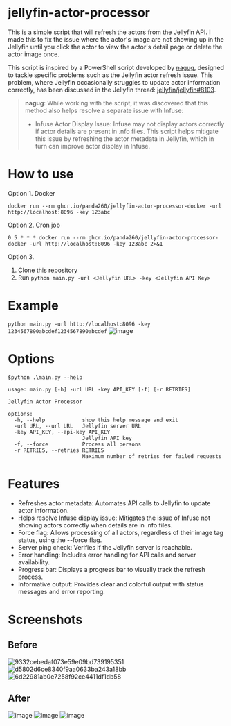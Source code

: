 # jellyfin-actor-processor

This is a simple script that will refresh the actors from the Jellyfin API.
I made this to fix the issue where the actor's image are not showing up in the Jellyfin until you click the actor to view the actor's detail page or delete the actor image once.

This script is inspired by a PowerShell script developed by [nagug](https://github.com/nagug/Jellyfin-Actor-Refresh-Script), designed to tackle specific problems such as the Jellyfin actor refresh issue. This problem, where Jellyfin occasionally struggles to update actor information correctly, has been discussed in the Jellyfin thread: [jellyfin/jellyfin#8103](https://github.com/jellyfin/jellyfin/issues/8103).

> **nagug**: While working with the script, it was discovered that this method also helps resolve a separate issue with Infuse:
>
> - Infuse Actor Display Issue: Infuse may not display actors correctly if actor details are present in .nfo files. This script helps mitigate this issue by refreshing the actor metadata in Jellyfin, which in turn can improve actor display in Infuse.

# How to use

Option 1. Docker

`docker run --rm ghcr.io/panda260/jellyfin-actor-processor-docker -url http://localhost:8096 -key 123abc`

Option 2. Cron job

`0 5 * * * docker run --rm ghcr.io/panda260/jellyfin-actor-processor-docker -url http://localhost:8096 -key 123abc 2>&1`

Option 3.

1. Clone this repository
2. Run `python main.py -url <Jellyfin URL> -key <Jellyfin API Key>`

# Example

`python main.py -url http://localhost:8096 -key 1234567890abcdef1234567890abcdef`
![image](https://github.com/user-attachments/assets/dd344991-a811-41cb-ae4d-79eba4c28a08)

# Options

```shell
$python .\main.py --help

usage: main.py [-h] -url URL -key API_KEY [-f] [-r RETRIES]

Jellyfin Actor Processor

options:
  -h, --help            show this help message and exit
  -url URL, --url URL   Jellyfin server URL
  -key API_KEY, --api-key API_KEY
                        Jellyfin API key
  -f, --force           Process all persons
  -r RETRIES, --retries RETRIES
                        Maximum number of retries for failed requests
```

# Features

- Refreshes actor metadata: Automates API calls to Jellyfin to update actor information.
- Helps resolve Infuse display issue: Mitigates the issue of Infuse not showing actors correctly when details are in .nfo files.
- Force flag: Allows processing of all actors, regardless of their image tag status, using the --force flag.
- Server ping check: Verifies if the Jellyfin server is reachable.
- Error handling: Includes error handling for API calls and server availability.
- Progress bar: Displays a progress bar to visually track the refresh process.
- Informative output: Provides clear and colorful output with status messages and error reporting.

# Screenshots

## Before

![9332cebedaf073e59e09bd739195351](https://github.com/user-attachments/assets/f2c9777c-0ba9-486d-af4e-4e4ef6f294f4)
![d5802d6ce8340f9aa0633ba243a18bb](https://github.com/user-attachments/assets/33cdd647-14d9-4652-98e4-1fe92eb92a89)
![6d22981ab0e7258f92ce4411df1db58](https://github.com/user-attachments/assets/227100bf-495d-4fc3-883f-cd218eb066d5)

## After

![image](https://github.com/user-attachments/assets/527400d0-12fb-4376-819f-802304912add)
![image](https://github.com/user-attachments/assets/32f30007-deb8-428b-99d8-cb06ea028894)
![image](https://github.com/user-attachments/assets/1c0778bf-f938-4d8a-9c5a-8418ad9a1532)
